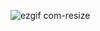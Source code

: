 ![ezgif com-resize](https://user-images.githubusercontent.com/89696235/226576849-f4e34b66-f91e-4eb0-8f43-38551678a39d.gif)
